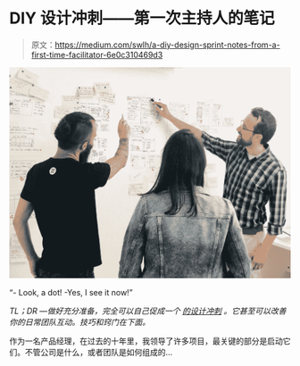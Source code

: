# DIY 设计冲刺——第一次主持人的笔记

> 原文：<https://medium.com/swlh/a-diy-design-sprint-notes-from-a-first-time-facilitator-6e0c310469d3>

![](img/5b38d799669921dd348b5e13afe0f6e8.png)

“- Look, a dot! -Yes, I see it now!”

*TL；DR —做好充分准备，完全可以自己促成一个* [*的设计冲刺*](https://www.youtube.com/watch?v=K2vSQPh6MCE) *。它甚至可以改善你的日常团队互动。技巧和窍门在下面。*

作为一名产品经理，在过去的十年里，我领导了许多项目，最关键的部分是启动它们。不管公司是什么，或者团队是如何组成的…